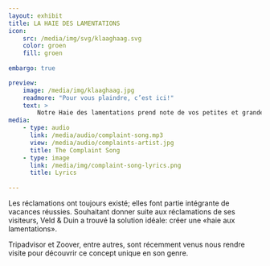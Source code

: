 ```yaml
---
layout: exhibit
title: LA HAIE DES LAMENTATIONS 
icon: 
    src: /media/img/svg/klaaghaag.svg
    color: groen
    fill: groen
    
embargo: true

preview: 
    image: /media/img/klaaghaag.jpg
    readmore: "Pour vous plaindre, c’est ici!"
    text: >
        Notre Haie des lamentations prend note de vos petites et grandes déceptions à tout moment avec une patience infinie. 
media:
    - type: audio
      link: /media/audio/complaint-song.mp3
      view: /media/audio/complaints-artist.jpg
      title: The Complaint Song
    - type: image
      link: /media/img/complaint-song-lyrics.png
      title: Lyrics
      
---
```


Les réclamations ont toujours existé; elles font partie intégrante de vacances réussies. Souhaitant donner suite aux réclamations de ses visiteurs, Veld & Duin a trouvé la solution idéale: créer une «haie aux lamentations».

Tripadvisor et Zoover, entre autres, sont récemment venus nous rendre visite pour découvrir ce concept unique en son genre.
